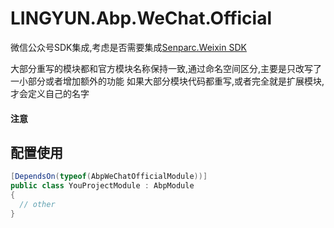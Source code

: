 # LINGYUN.Abp.WeChat.Official

微信公众号SDK集成,考虑是否需要集成[Senparc.Weixin SDK](https://github.com/JeffreySu/WeiXinMPSDK)

大部分重写的模块都和官方模块名称保持一致,通过命名空间区分,主要是只改写了一小部分或者增加额外的功能
如果大部分模块代码都重写,或者完全就是扩展模块,才会定义自己的名字

#### 注意



## 配置使用


```csharp
[DependsOn(typeof(AbpWeChatOfficialModule))]
public class YouProjectModule : AbpModule
{
  // other
}
